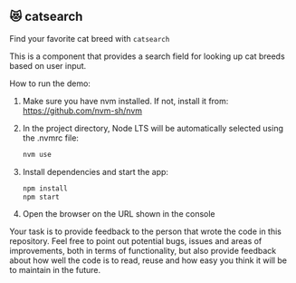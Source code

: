 :heart_eyes_cat: catsearch
---
Find your favorite cat breed with `catsearch`

This is a component that provides a search field for looking up cat breeds based on user input.

How to run the demo:

1. Make sure you have nvm installed. If not, install it from: https://github.com/nvm-sh/nvm

2. In the project directory, Node LTS will be automatically selected using the .nvmrc file:
   ```bash
   nvm use
   ```
   
3. Install dependencies and start the app:
   ```bash
   npm install
   npm start
   ```

4. Open the browser on the URL shown in the console

Your task is to provide feedback to the person that wrote the code in this repository. Feel free to point out potential bugs, issues and areas of improvements, both in terms of functionality, but also provide feedback about how well the code is to read, reuse and how easy you think it will be to maintain in the future.
